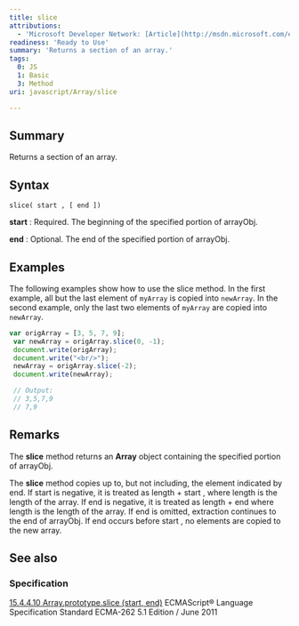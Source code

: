 ```yaml
---
title: slice
attributions:
  - 'Microsoft Developer Network: [Article](http://msdn.microsoft.com/en-us/library/ie/tkcsy6fe(v=vs.94).aspx)'
readiness: 'Ready to Use'
summary: 'Returns a section of an array.'
tags:
  0: JS
  1: Basic
  3: Method
uri: javascript/Array/slice

---
```

## Summary

Returns a section of an array.

## Syntax

    slice( start , [ end ])

**start**
:   Required. The beginning of the specified portion of arrayObj.

**end**
:   Optional. The end of the specified portion of arrayObj.

## Examples

The following examples show how to use the slice method. In the first example, all but the last element of `myArray` is copied into `newArray`. In the second example, only the last two elements of `myArray` are copied into `newArray`.

``` js
var origArray = [3, 5, 7, 9];
 var newArray = origArray.slice(0, -1);
 document.write(origArray);
 document.write("<br/>");
 newArray = origArray.slice(-2);
 document.write(newArray);

 // Output:
 // 3,5,7,9
 // 7,9
```

## Remarks

The **slice** method returns an **Array** object containing the specified portion of arrayObj.

The **slice** method copies up to, but not including, the element indicated by end. If start is negative, it is treated as length + start , where length is the length of the array. If end is negative, it is treated as length + end where length is the length of the array. If end is omitted, extraction continues to the end of arrayObj. If end occurs before start , no elements are copied to the new array.

## See also

### Specification

[15.4.4.10 Array.prototype.slice (start, end)](http://www.ecma-international.org/ecma-262/5.1/#sec-15.4.4.10) ECMAScript® Language Specification Standard ECMA-262 5.1 Edition / June 2011

